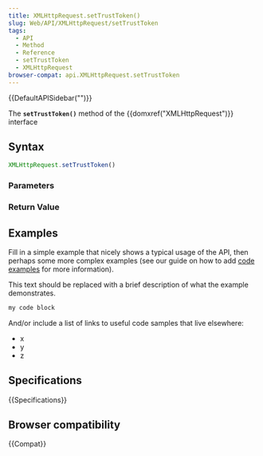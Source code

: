 ```yaml
---
title: XMLHttpRequest.setTrustToken()
slug: Web/API/XMLHttpRequest/setTrustToken
tags:
  - API
  - Method
  - Reference
  - setTrustToken
  - XMLHttpRequest
browser-compat: api.XMLHttpRequest.setTrustToken
---
```

{{DefaultAPISidebar("")}}

The **`setTrustToken()`** method of the {{domxref("XMLHttpRequest")}} interface 

## Syntax

```js
XMLHttpRequest.setTrustToken()
```

### Parameters



### Return Value



## Examples

Fill in a simple example that nicely shows a typical usage of the API, then perhaps some more complex examples (see our guide on how to add [code examples](/en-US/docs/MDN/Contribute/Structures/Code_examples) for more information).

This text should be replaced with a brief description of what the example demonstrates.

```js
my code block
```

And/or include a list of links to useful code samples that live elsewhere:

*   x
*   y
*   z

## Specifications

{{Specifications}}

## Browser compatibility

{{Compat}}

